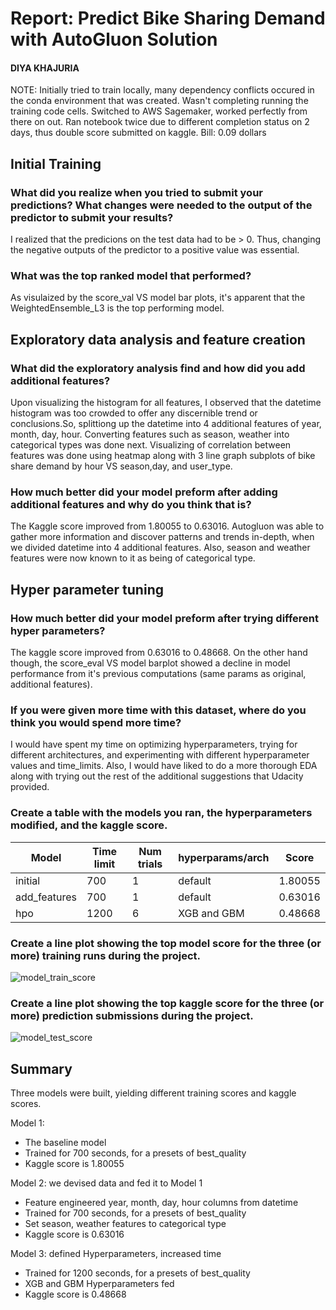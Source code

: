 # Report: Predict Bike Sharing Demand with AutoGluon Solution
#### DIYA KHAJURIA

NOTE: Initially tried to train locally, many dependency conflicts occured in the conda environment that was created. Wasn't completing running the training code cells. Switched to AWS Sagemaker, worked perfectly from there on out. Ran notebook twice due to different completion status on 2 days, thus double score submitted on kaggle.
Bill: 0.09 dollars

## Initial Training
### What did you realize when you tried to submit your predictions? What changes were needed to the output of the predictor to submit your results?
I realized that the predicions on the test data had to be > 0. Thus, changing the negative outputs of the predictor to a positive value was essential.  

### What was the top ranked model that performed?
As visulaized by the score_val VS model bar plots, it's apparent that the WeightedEnsemble_L3 is the top performing model.

## Exploratory data analysis and feature creation
### What did the exploratory analysis find and how did you add additional features?
Upon visualizing the histogram for all features, I observed that the datetime histogram was too crowded to offer any discernible trend or conclusions.So, splittiong up the datetime into 4 additional features of year, month, day, hour.
Converting features such as season, weather into categorical types was done next. Visualizing of correlation between features was done using heatmap along with 3 line graph subplots of bike share demand by hour VS season,day, and user_type. 

### How much better did your model preform after adding additional features and why do you think that is?
The Kaggle score improved from 1.80055 to 0.63016. Autogluon was able to gather more information and discover patterns and trends in-depth, when we divided datetime into 4 additional features. Also, season and weather features were now known to it as being of categorical type.

## Hyper parameter tuning
### How much better did your model preform after trying different hyper parameters?
The kaggle score improved from 0.63016 to 0.48668. On the other hand though, the score_eval VS model barplot showed a decline in model performance from it's previous computations (same params as original, additional features).

### If you were given more time with this dataset, where do you think you would spend more time?
I would have spent my time on optimizing hyperparameters, trying for different architectures, and experimenting with different hyperparameter values and time_limits. Also, I would have liked to do a more thorough EDA along with trying out the rest of the additional suggestions that Udacity provided.  

### Create a table with the models you ran, the hyperparameters modified, and the kaggle score.
|Model|Time limit|Num trials|hyperparams/arch|Score|
|--|--|--|--|--|
|initial|700|1|default|1.80055|
|add_features|700|1|default|0.63016|
|hpo|1200|6|XGB and GBM|0.48668|

### Create a line plot showing the top model score for the three (or more) training runs during the project.

![model_train_score](https://github.com/Diya032/cd0385-project-starter/assets/99545441/9839fd6e-a155-41e4-a634-d515cb3c7130)


### Create a line plot showing the top kaggle score for the three (or more) prediction submissions during the project.


![model_test_score](https://github.com/Diya032/cd0385-project-starter/assets/99545441/24943e0b-d902-4856-8266-b1350c6afc1c)


## Summary
Three models were built, yielding different training scores and kaggle scores.

Model 1:

* The baseline model
* Trained for 700 seconds, for a presets of best_quality
* Kaggle score is 1.80055

Model 2: we devised data and fed it to Model 1

* Feature engineered year, month, day, hour columns from datetime
* Trained for 700 seconds, for a presets of best_quality
* Set season, weather features to categorical type
* Kaggle score is 0.63016

Model 3: defined Hyperparameters, increased time
* Trained for 1200 seconds, for a presets of best_quality
* XGB and GBM Hyperparameters fed 
* Kaggle score is 0.48668
